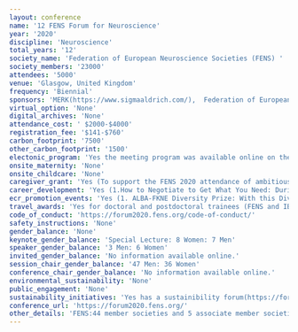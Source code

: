 ```yaml
---
layout: conference 
name: '12 FENS Forum for Neuroscience'
year: '2020'
discipline: 'Neuroscience'
total_years: '12'
society_name: 'Federation of European Neuroscience Societies (FENS) '
society_members: '23000'
attendees: '5000'
venue: 'Glasgow, United Kingdom'
frequency: 'Biennial'
sponsors: 'MERK(https://www.sigmaaldrich.com/),  Federation of European Neuroscience Societies (FENS), Harvard Apparatus(https://www.harvardapparatus.com/), The Brain Forum, Biotechne(https://www.bio-techne.com/), Miltenyi Biotech(https://www.miltenyibiotec.com/UN-en/), Campden Instruments(https://campdeninstruments.com/), Plexon(https://plexon.com/), Scientifica (https://www.scientifica.uk.com/)'
virtual_option: 'None'
digital_archives: 'None'
attendance_cost: ' $2000-$4000'
registration_fee: '$141-$760'
carbon_footprint: '7500'
other_carbon_footprint: '1500'
electonic_program: 'Yes the meeting program was available online on the conference website.'
onsite_maternity: 'None'
onsite_childcare: 'None'
caregiver_grant: 'Yes (To support the FENS 2020 attendance of ambitious scientists with children, the FENS-Kavli Network will provide a limited number of childcare grants. Successful applicants will receive 400 Euros which can be spent flexibly on extra childcare at home, travel of kids and carer to FENS or travel of a carer to your home for childcare during the FENS Forum 2020.  All attendees (students, postdocs and PIs) with dependent children are eligible. Preference is given to junior scientists and presenters.)'
career_development: 'Yes (1.How to Negotiate to Get What You Need: During the workshop, participants will learn about the tools needed to be assertive during negotiations, which is useful at various stages in a scientist’s career. Members of both networks – the ALBA Network and The FENS-Kavli Network of Excellence – will also be sharing their own experience with negotiating in their career.     2. Starting and mid-career PI hurdles: During the evening session – workshop format – several round tables will be organised simultaneously, and the afore-mentioned topics from the lunch seminar session will be discussed in-depth between the FKNE Scholars and alumni, and selected participants. This evening workshop is limited to 50 participants.)'
ecr_promotion_events: 'Yes (1. ALBA-FKNE Diversity Prize: With this Diversity prize, The ALBA Network and the The FENS-Kavli Scholars wish to highlight a scientist or group that has made outstanding contributions to promoting equality and diversity in brain sciences. The promotion of equality and diversity — e.g. by gender, race, sexual orientation, class, or culture— in research depends upon leaders and role models that catalyse a full integration of all scientists across academic levels. This annual award will recognise an individual or group that has made outstanding contributions to this effort, including but not limited to advocacy, mentorship or the creation of diversity-promoting initiatives. This prize will be awarded by the ALBA and FKNE networks, annually, at either the FENS Forum or the FENS Regional Meetings (FRM). Prize: The awardee will receive €2000 and financial support to cover travel and participation for one person in the conference where the prize will be awarded (up to an additional €2000, depending on actual costs). Procedures: Both nomination of someone else or a group of individuals and self-nomination are encouraged. Nominations should include a statement (max. 1 page) indicating the merits of the nominee or group on promoting equality and diversity in the field of brain sciences and any relevant activities organised by the nominee or group to contribute to this goal. Eligibility: Brain science researchers at any career stage working at least 50percent in a European institution or brain science research institution or group of eligible individuals based in Europe.) (2. The FENS-Kavli Network of Excellence PhD Thesis Prize is awarded every second year and honors a young neuroscientist for his/her outstanding PhD thesis in any domain of neuroscience. Personal prize money: 2.000 €. Eligibility: the PhD must have been conducted in a FENS member country; the candidate must have successfully defended his/her PhD thesis at the home institution; at the time of the submission, no more than two years may have elapsed since the PhD was awarded; the candidate must have at least one first-author manuscript published or accepted for publication. In case of a co-first authorship, the contribution of the applicant must be clearly stated on the publication, and can be further outlined in an accompanying document; the candidate has to be available to attend the FENS Forum 2020 (Glasgow, 11-15 July)). '
travel_awards: 'Yes for doctoral and postdoctoral trainees (FENS and IBRO/PERC are jointly offering 200 travel grants (750 Euro each) for students and young investigators to attend the FENS Forum 2020. Online applications can be submitted until the extended early registration deadline – 25 February 2020 (midnight HAST). Note that the deadline for travel grant applications will be strictly applied. The FENS – IBRO/PERC Travel Grants will be paid by bank transfer after the winner has presented themselves personally at the FENS booth during the FENS Forum 2020.) Awarded to 180 trainees in 2018.'
code_of_conduct: 'https://forum2020.fens.org/code-of-conduct/'
safety_instructions: 'None'
gender_balance: 'None'
keynote_gender_balance: 'Special Lecture: 8 Women: 7 Men'
speaker_gender_balance: '3 Men: 6 Women'
invited_gender_balance: 'No information available online.'
session_chair_gender_balance: '47 Men: 36 Women'
conference_chair_gender_balance: 'No information available online.'
environmental_sustainability: 'None'
public_engagement: 'None'
sustainability_initiatives: 'Yes has a sustainibility forum(https://forum2020.fens.org/sustainability-at-the-fens-forum/)'
conference_url: 'https://forum2020.fens.org/'
other_details: 'FENS:44 member societies and 5 associate member societies, representing around 23,000 scientists'
---
```

